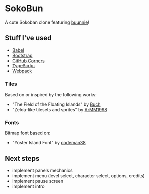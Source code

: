# SokoBun

A cute Sokoban clone featuring [buunnie](https://www.twitch.tv/buunnie)!

## Stuff I've used

 - [Babel](https://babeljs.io/)
 - [Bootstrap](https://getbootstrap.com/)
 - [GitHub Corners](https://github.com/tholman/github-corners)
 - [TypeScript](https://www.typescriptlang.org/)
 - [Webpack](https://webpack.js.org/)

### Tiles

Based on or inspired by the following works:

 - "The Field of the Floating Islands" by [Buch](https://opengameart.org/users/buch)
 - "Zelda-like tilesets and sprites" by [ArMM1998](https://opengameart.org/users/armm1998)

### Fonts

Bitmap font based on:

 - "Yoster Island Font" by [codeman38](https://www.1001fonts.com/yoster-island-font.html)

## Next steps

 - implement panels mechanics
 - implement menu (level select, character select, options, credits)
 - implement pause screen
 - implement intro
